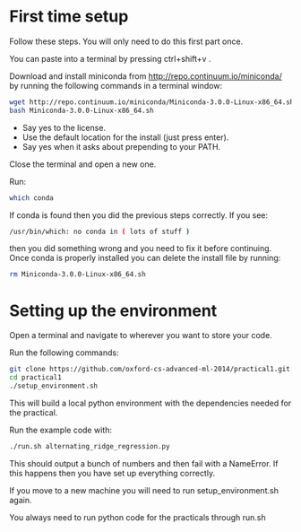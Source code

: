 # First time setup

Follow these steps.  You will only need to do this first part once.

You can paste into a terminal by pressing ctrl+shift+v .

Download and install miniconda from http://repo.continuum.io/miniconda/ by 
running the following commands in a terminal window:

```bash
wget http://repo.continuum.io/miniconda/Miniconda-3.0.0-Linux-x86_64.sh
bash Miniconda-3.0.0-Linux-x86_64.sh
```

- Say yes to the license.
- Use the default location for the install (just press enter).
- Say yes when it asks about prepending to your PATH.

Close the terminal and open a new one.

Run:

```bash
which conda
```

If conda is found then you did the previous steps correctly.  If you see:

```bash
/usr/bin/which: no conda in ( lots of stuff )
```

then you did something wrong and you need to fix it before continuing.  Once conda is properly installed you can delete the install file by running:

```bash
rm Miniconda-3.0.0-Linux-x86_64.sh
```

# Setting up the environment

Open a terminal and navigate to wherever you want to store your code.

Run the following commands:

```bash
git clone https://github.com/oxford-cs-advanced-ml-2014/practical1.git
cd practical1
./setup_environment.sh
```

This will build a local python environment with the dependencies needed for the 
practical.

Run the example code with:

```bash
./run.sh alternating_ridge_regression.py
```

This should output a bunch of numbers and then fail with a NameError.  If this 
happens then you have set up everything correctly.

If you move to a new machine you will need to run setup_environment.sh again.

You always need to run python code for the practicals through run.sh

